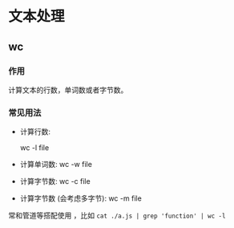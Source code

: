 # 文本处理

## wc

### 作用

计算文本的行数，单词数或者字节数。

### 常见用法

- 计算行数:

  wc -l file

- 计算单词数:
  wc -w file

- 计算字节数:
  wc -c file

- 计算字节数 (会考虑多字节):
  wc -m file
  
常和管道等搭配使用 ，比如 `cat ./a.js | grep 'function' | wc -l`
